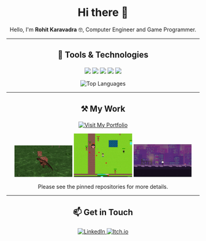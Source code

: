 <h1 align="center">Hi there 👋</h1>

<p align="center">
  Hello, I'm <strong>Rohit Karavadra</strong> 🤓, Computer Engineer and Game Programmer.
</p>

<!-- Stats (optional) -->
<!--
<p align="center">
  <img src="https://github-readme-stats.vercel.app/api?username=RohitKaravadra&count_private=true&show_icons=true&hide_rank=true&custom_title=Stats&hide=prs&theme=tokyonight" alt="My GitHub Stats" />
</p>
-->

---

## <p align="center">🔧 Tools & Technologies </p>

<p align="center">
  <img src="https://img.shields.io/badge/-C++-00599C?style=flat-square&logo=c%2B%2B" />
  <img src="https://img.shields.io/badge/-Python-3776AB?style=flat-square&logo=python" />
  <img src="https://img.shields.io/badge/-DirectX-1B1B1B?style=flat-square&logo=directx" />
  <img src="https://img.shields.io/badge/-Unity-000000?style=flat-square&logo=unity" />
  <img src="https://img.shields.io/badge/-Unreal%20Engine-313131?style=flat-square&logo=unreal-engine" />
</p>

<p align="center">
  <img src="https://github-readme-stats.vercel.app/api/top-langs/?username=RohitKaravadra&size_weight=0.5&count_weight=0.5&layout=compact&theme=tokyonight" alt="Top Languages" />
</p>

---

## <p align="center">⚒️ My Work</p>

<p align="center">
  <a href="https://rohitkaravadra.github.io/">
    <img src="https://img.shields.io/badge/%20My%20Portfolio-%2300bfff?style=for-the-badge&logo=github&logoColor=white" alt="Visit My Portfolio" />
  </a>
</p>

<p align="center">
  <img src="https://github.com/RohitKaravadra/Rasteriser/blob/main/Readme/GIF1.gif?raw=true" alt="Indie Game Preview" width="30%" />
  <img src="https://github.com/RohitKaravadra/Vampire-Survival/blob/main/Readme/Gif_1.gif?raw=true" alt="Indie Game Preview" width="30%"/>
  <img src="https://github.com/RohitKaravadra/Echo-of-Youth/blob/main/Readme/GIF2.gif?raw=true" alt="Indie Game Preview" width="30%" />
</p>

<p align="center">
  Please see the pinned repositories for more details.
</p>

---

## <p align="center">📫 Get in Touch</p>

<p align="center">
  <a href="https://www.linkedin.com/in/rohitkaravadra">
    <img src="https://img.shields.io/badge/LinkedIn-blue?style=for-the-badge&logo=linkedin" alt="LinkedIn" />
  </a>
  <a href="https://vec1or2000.itch.io/">
    <img src="https://img.shields.io/badge/Itch.io-FA5C5C?style=for-the-badge&logo=itchdotio&logoColor=white" alt="Itch.io" />
  </a>
</p>
